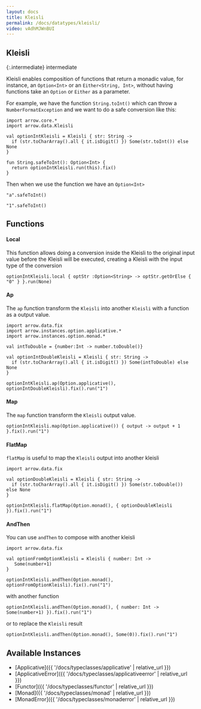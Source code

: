 ```yaml
---
layout: docs
title: Kleisli
permalink: /docs/datatypes/kleisli/
video: vAdhMJWnBUI
---
```


## Kleisli

{:.intermediate}
intermediate

Kleisli enables composition of functions that return a monadic value, for instance, an `Option<Int>` or an `Either<String, Int>`, without having functions take an `Option` or `Either` as a parameter.

For example, we have the function `String.toInt()` which can throw a `NumberFormatException` and we want to do a safe conversion like this:

```kotlin:ank:silent
import arrow.core.*
import arrow.data.Kleisli

val optionIntKleisli = Kleisli { str: String ->
  if (str.toCharArray().all { it.isDigit() }) Some(str.toInt()) else None
}

fun String.safeToInt(): Option<Int> {
  return optionIntKleisli.run(this).fix()
}
```

Then when we use the function we have an `Option<Int>`

```kotlin:ank
"a".safeToInt()
```
```kotlin:ank
"1".safeToInt()
```

## Functions

#### Local
This function allows doing a conversion inside the Kleisli to the original input value before the Kleisli will be executed, creating a Kleisli with the input type of the conversion

```kotlin:ank
optionIntKleisli.local { optStr :Option<String> -> optStr.getOrElse { "0" } }.run(None)
```

#### Ap
The `ap` function transform the `Kleisli` into another `Kleisli` with a function as a output value.

```kotlin:ank
import arrow.data.fix
import arrow.instances.option.applicative.*
import arrow.instances.option.monad.*

val intToDouble = {number:Int -> number.toDouble()}

val optionIntDoubleKleisli = Kleisli { str: String ->
  if (str.toCharArray().all { it.isDigit() }) Some(intToDouble) else None
}

optionIntKleisli.ap(Option.applicative(), optionIntDoubleKleisli).fix().run("1")
```

#### Map
The `map` function transform the `Kleisli` output value.

```kotlin:ank
optionIntKleisli.map(Option.applicative()) { output -> output + 1 }.fix().run("1")
```

#### FlatMap
`flatMap` is useful to map the `Kleisli` output into another kleisli

```kotlin:ank
import arrow.data.fix

val optionDoubleKleisli = Kleisli { str: String ->
  if (str.toCharArray().all { it.isDigit() }) Some(str.toDouble()) else None
}

optionIntKleisli.flatMap(Option.monad(), { optionDoubleKleisli }).fix().run("1")
```


#### AndThen
You can use `andThen` to compose with another kleisli

```kotlin:ank
import arrow.data.fix

val optionFromOptionKleisli = Kleisli { number: Int ->
   Some(number+1)
}

optionIntKleisli.andThen(Option.monad(), optionFromOptionKleisli).fix().run("1")
```

with another function

```kotlin:ank
optionIntKleisli.andThen(Option.monad(), { number: Int -> Some(number+1) }).fix().run("1")
```

or to replace the `Kleisli` result

```kotlin:ank
optionIntKleisli.andThen(Option.monad(), Some(0)).fix().run("1")
```

## Available Instances

* [Applicative]({{ '/docs/typeclasses/applicative' | relative_url }})
* [ApplicativeError]({{ '/docs/typeclasses/applicativeerror' | relative_url }})
* [Functor]({{ '/docs/typeclasses/functor' | relative_url }})
* [Monad]({{ '/docs/typeclasses/monad' | relative_url }})
* [MonadError]({{ '/docs/typeclasses/monaderror' | relative_url }})
